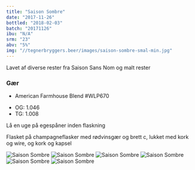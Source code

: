 ```yaml
---
title: "Saison Sombre"
date: "2017-11-26"
bottled: "2018-02-03"
batch: "20171126"
ibu: "N/A"
srm: "23"
abv: "5%"
img: "//tegnerbryggers.beer/images/saison-sombre-smal-min.jpg"
---
```


Lavet af diverse rester fra Saison Sans Nom og malt rester

### Gær

* American Farmhouse Blend #WLP670

- OG: 1.046
- TG: 1.008

Lå en uge på egespåner inden flaskning

Flasket på champagneflasker med rødvinsgær og brett c, lukket med kork og wire, og kork og kapsel

![Saison Sombre](//tegnerbryggers.beer/images/saison-sombre-01-min.jpg)
![Saison Sombre](//tegnerbryggers.beer/images/saison-sombre-02-min.jpg)
![Saison Sombre](//tegnerbryggers.beer/images/saison-sombre-03-min.jpg)
![Saison Sombre](//tegnerbryggers.beer/images/saison-sombre-04-min.jpg)
![Saison Sombre](//tegnerbryggers.beer/images/saison-sombre-05-min.jpg)
![Saison Sombre](//tegnerbryggers.beer/images/saison-sombre-06-min.jpg)
